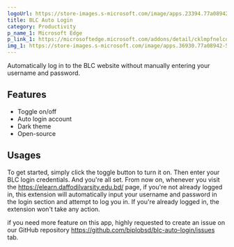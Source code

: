 ```yaml
---
logoUrl: https://store-images.s-microsoft.com/image/apps.23394.77a08942-54a6-442e-84a9-20c5814e601e.fc5e3ee3-6b38-46b3-8ea3-d6eec12b76f9.1902740e-525c-4cf6-93d6-245d9242c05d?mode=scale&h=100&q=90&w=100
title: BLC Auto Login
category: Productivity
p_name_1: Microsoft Edge
p_link_1: https://microsoftedge.microsoft.com/addons/detail/cklmpfnelcdadbpoonlejongcfmkngjj
img_1: https://store-images.s-microsoft.com/image/apps.36930.77a08942-54a6-442e-84a9-20c5814e601e.fc5e3ee3-6b38-46b3-8ea3-d6eec12b76f9.5ee70080-2ce2-4327-9536-4f497a6c7b54
---
```


Automatically log in to the BLC website without manually entering your username and password.

## Features

- Toggle on/off
- Auto login account
- Dark theme
- Open-source

## Usages

To get started, simply click the toggle button to turn it on. Then enter your BLC login credentials. And you're all set. From now on, whenever you visit the https://elearn.daffodilvarsity.edu.bd/ page, if you're not already logged in, this extension will automatically input your username and password in the login section and attempt to log you in. If you're already logged in, the extension won't take any action.

if you need more feature on this app, highly requested to create an issue on our GitHub repository https://github.com/biplobsd/blc-auto-login/issues tab.

